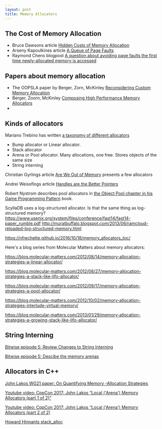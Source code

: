 ```yaml
---
layout: post
title: Memory Allocators
---
```


## The Cost of Memory Allocation

* Bruce Dawsons article [Hidden Costs of Memory Allocation](https://randomascii.wordpress.com/2014/12/10/hidden-costs-of-memory-allocation/)
* Arseny Kapoulkines article [A Queue of Page Faults](https://zeuxcg.org/2014/12/21/page-fault-queue/)
* Raymond Chens blogpost [A question about avoiding page faults the first time newly-allocated memory is accessed](https://blogs.msdn.microsoft.com/oldnewthing/20170512-00/?p=96146)

## Papers about memory allocation

* The OOPSLA paper by Berger, Zorn, McKinley [Reconsidering Custom Memory Allocation](http://www.allendowney.com/ss08/handouts/berger02reconsidering.pdf)
* Berger, Zoorn, McKinley [Composing High Performance Memory Allocators](https://people.cs.umass.edu/~emery/pubs/berger-pldi2001.pdf)
* 

## Kinds of allocators

Mariano Trebino has written [a taxonomy of different allocators](https://github.com/mtrebi/memory-allocators)

* Bump allocator or Linear allocator.
* Stack allocator
* Arena or Pool allocator. Many allocations, one free. Stores objects of the same size
* String interning

Christian Gyrlings article [Are We Out of Memory](http://www.swedishcoding.com/2008/08/31/are-we-out-of-memory/) presents a few allocators

Andrei Weissflogs article [Handles are the Better Pointers](https://floooh.github.io/2018/06/17/handles-vs-pointers.html)

Robert Nystrom describes pool allocators in [the Object Pool chapter in his Game Programming Pattern](http://gameprogrammingpatterns.com/object-pool.html) book.

ScyllaDB uses a log-structured allocator. Is that the same thing as log-structured memory? https://www.usenix.org/system/files/conference/fast14/fast14-paper_rumble.pdf  http://muratbuffalo.blogspot.com/2013/06/ramcloud-reloaded-log-structured-memory.html

https://nfrechette.github.io/2016/10/18/memory_allocators_toc/

Here's a blog series from Molecular Matters about memory allocators:

https://blog.molecular-matters.com/2012/08/14/memory-allocation-strategies-a-linear-allocator/

https://blog.molecular-matters.com/2012/08/27/memory-allocation-strategies-a-stack-like-lifo-allocator/

https://blog.molecular-matters.com/2012/09/17/memory-allocation-strategies-a-pool-allocator/

https://blog.molecular-matters.com/2012/10/02/memory-allocation-strategies-interlude-virtual-memory/

https://blog.molecular-matters.com/2013/01/29/memory-allocation-strategies-a-growing-stack-like-lifo-allocator/

## String Interning

[Bitwise episode 5: Review Changes to String Interning](https://bitwise.handmade.network/episode/bitwise/bitwise005/#2768)

[Bitwise episode 5: Descibe the memory arenas](https://bitwise.handmade.network/episode/bitwise/bitwise005/#3514)

## Allocators in C++

[John Lakos WG21 paper: On Quantifying Memory -Allocation Strategies](http://www.open-std.org/jtc1/sc22/wg21/docs/papers/2015/p0089r0.pdf)

[Youtube video: CppCon 2017: John Lakos “Local ('Arena') Memory Allocators (part 1 of 2)”](https://www.youtube.com/watch?v=nZNd5FjSquk)

[Youtube video: CppCon 2017: John Lakos “Local ('Arena') Memory Allocators (part 2 of 2)](https://www.youtube.com/watch?v=CFzuFNSpycI)

[Howard Hinnants stack_alloc](https://howardhinnant.github.io/stack_alloc.html)

